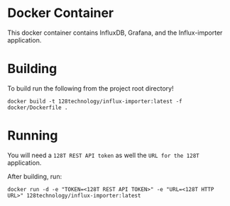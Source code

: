 # Docker Container

This docker container contains InfluxDB, Grafana, and the Influx-importer application.

# Building

To build run the following from the project root directory!

```
docker build -t 128technology/influx-importer:latest -f docker/Dockerfile .
```

# Running

You will need a `128T REST API token` as well the `URL for the 128T` application.

After building, run:

```
docker run -d -e "TOKEN=<128T REST API TOKEN>" -e "URL=<128T HTTP URL>" 128technology/influx-importer:latest
```

